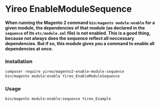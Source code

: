 # Yireo EnableModuleSequence

**When running the Magento 2 command `bin/magento module:enable` for a given module, the dependencies of that module (as declared in the `sequence` of its `etc/module.xml` file) is not enabled. This is a good thing, because not always does the sequence reflect all neccessary dependencies. But if so, this module gives you a command to enable all dependencies at once.**

### Installation
```bash
composer require yireo/magento2-enable-module-sequence
bin/magento module:enable Yireo_EnableModuleSequence
```

### Usage
```bash
bin/magento module:enable:sequence Yireo_Example
```
